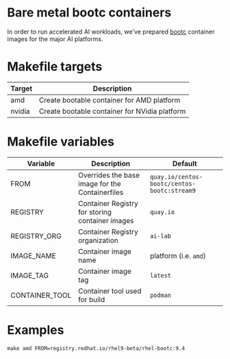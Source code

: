 Bare metal bootc containers
===

In order to run accelerated AI workloads, we've prepared [bootc](https://github.com/containers/bootc) container images for the major AI platforms.

# Makefile targets

| Target     | Description                                   |
|------------|-----------------------------------------------|
| amd        | Create bootable container for AMD platform    |
| nvidia     | Create bootable container for NVidia platform |

# Makefile variables

| Variable       | Description                                     | Default                                     |
|----------------|-------------------------------------------------|---------------------------------------------|
| FROM           | Overrides the base image for the Containerfiles | `quay.io/centos-bootc/centos-bootc:stream9` |
| REGISTRY       | Container Registry for storing container images | `quay.io`                                   |
| REGISTRY_ORG   | Container Registry organization 	      	       | `ai-lab`                                    |
| IMAGE_NAME     | Container image name                            | platform (i.e. `amd`)                       |
| IMAGE_TAG      | Container image tag                             | `latest`                                    |
| CONTAINER_TOOL | Container tool used for build                   | `podman`                                    |

# Examples

```
make amd FROM=registry.redhat.io/rhel9-beta/rhel-bootc:9.4
```
